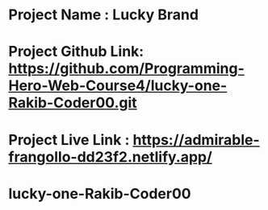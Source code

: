 # Project Name : Lucky Brand
# Project Github Link: https://github.com/Programming-Hero-Web-Course4/lucky-one-Rakib-Coder00.git
# Project Live Link : https://admirable-frangollo-dd23f2.netlify.app/
# lucky-one-Rakib-Coder00
